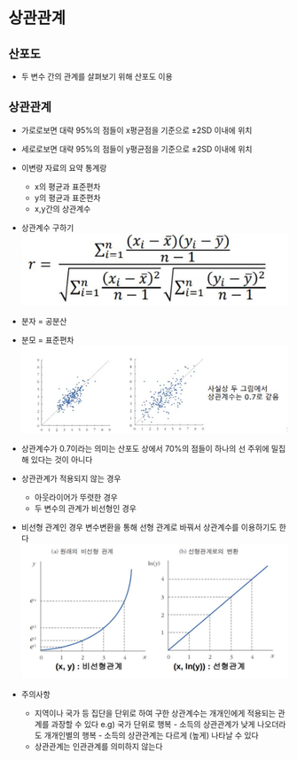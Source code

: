 # 상관관계
## 산포도
* 두 변수 간의 관계를 살펴보기 위해 산포도 이용
## 상관관계
* 가로로보면 대략 95%의 점들이 x평균점을 기준으로 ±2SD 이내에 위치
* 세로로보면 대략 95%의 점들이 y평균점을 기준으로 ±2SD 이내에 위치
* 이변량 자료의 요약 통계랑
    * x의 평균과 표준편차
    * y의 평균과 표준편차
    * x,y간의 상관계수

* 상관계수 구하기
![상관계수](./상관계수.jpg)
* 분자 = 공분산
* 분모 = 표준편차
![상관계수](./상관계수2.jpg)
* 상관계수가 0.7이라는 의미는 산포도 상에서 70%의 점들이 하나의 선 주위에 밀집해 있다는 것이 아니다
* 상관관계가 적용되지 않는 경우
    * 아웃라이어가 뚜렷한 경우
    * 두 변수의 관계가 비선형인 경우
* 비선형 관계인 경우 변수변환을 통해 선형 관계로 바꿔서 상관계수를 이용하기도 한다
![로그변환](./로그변환.jpg)
* 주의사항
    * 지역이나 국가 등 집단을 단위로 하여 구한 상관계수는 개개인에게 적용되는 관계를 과장할 수 있다
        e.g) 국가 단위로 행복 - 소득의 상관관계가 낮게 나오더라도 개개인별의 행복 - 소득의 상관관계는 다르게 (높게) 나타날 수 있다
    * 상관관계는 인관관계를 의미하지 않는다
    

